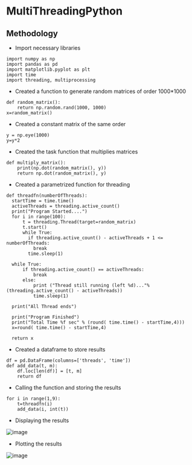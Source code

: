 # MultiThreadingPython
## Methodology
- Import necessary libraries
```
import numpy as np
import pandas as pd
import matplotlib.pyplot as plt
import time
import threading, multiprocessing
```

- Created a function to generate random matrices of order 1000*1000
```
def random_matrix():
    return np.random.rand(1000, 1000)
x=random_matrix()
```

- Created a constant matrix of the same order
```
y = np.eye(1000)
y=y*2
```

- Created the task function that multiplies matrices
```
def multiply_matrix():
    print(np.dot(random_matrix(), y))
    return np.dot(random_matrix(), y)
```

- Created a parametrized function for threading
```
def threadfn(numberOfThreads):
  startTime = time.time()
  activeThreads = threading.active_count()
  print("Program Started....")
  for i in range(100):
      t = threading.Thread(target=random_matrix)
      t.start()
      while True:
        if threading.active_count() - activeThreads + 1 <= numberOfThreads:
          break
        time.sleep(1)

  while True:
      if threading.active_count() == activeThreads:
          break
      else:
          print ("Thread still running (left %d)..."%(threading.active_count() - activeThreads))
          time.sleep(1)
    
  print("All Thread ends")

  print("Program Finished")
  print("Total Time %f sec" % (round( time.time() - startTime,4)))
  x=round( time.time() - startTime,4)
  
  return x
```

- Created a dataframe to store results
```
df = pd.DataFrame(columns=['threads', 'time'])
def add_data(t, m):
    df.loc[len(df)] = [t, m]
    return df
```

- Calling the function and storing the results
```
for i in range(1,9):
    t=threadfn(i)
    add_data(i, int(t))
```
- Displaying the results



 ![image](https://github.com/IkjotSingh221/MultiThreadingPython/assets/91063550/8f80915f-df58-470a-91ee-dee142952261)
 
 
- Plotting the results


![image](https://github.com/IkjotSingh221/MultiThreadingPython/assets/91063550/6b9d3492-c521-4950-b81a-c636fd0d6c8a)
